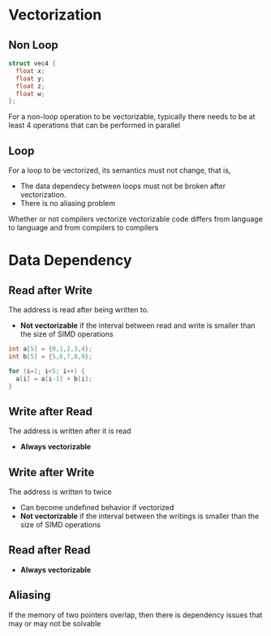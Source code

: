 # Vectorization

## Non Loop

```cpp
struct vec4 {
  float x;
  float y;
  float z;
  float w;
};
```

For a non-loop operation to be vectorizable, typically there needs to be at
least 4 operations that can be performed in parallel

## Loop

For a loop to be vectorized, its semantics must not change, that is,

- The data dependecy between loops must not be broken after vectorization.
- There is no aliasing problem

Whether or not compilers vectorize vectorizable code differs from language to
language and from compilers to compilers

# Data Dependency

## Read after Write

The address is read after being written to.

- **Not vectorizable** if the interval between read and write is smaller than
  the size of SIMD operations

```cpp
int a[5] = {0,1,2,3,4};
int b[5] = {5,6,7,8,9};

for (i=1; i<5; i++) {
  a[i] = a[i-1] + b[i];
}
```

## Write after Read

The address is written after it is read

- **Always vectorizable**

## Write after Write

The address is written to twice

- Can become undefined behavior if vectorized
- **Not vectorizable** if the interval between the writings is smaller than the
  size of SIMD operations

## Read after Read

- **Always vectorizable**

## Aliasing

If the memory of two pointers overlap, then there is dependency issues that may
or may not be solvable
